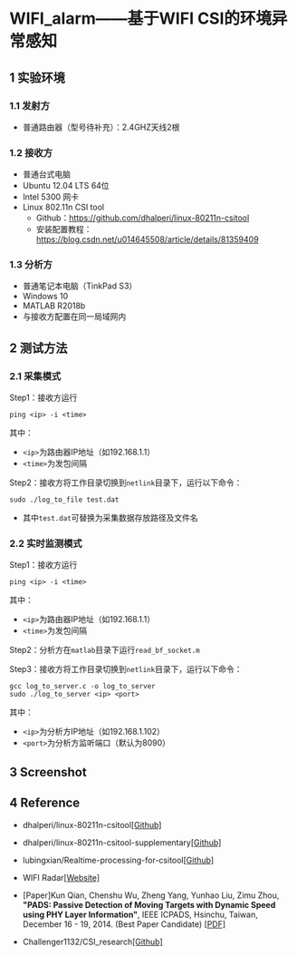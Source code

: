 # WIFI_alarm——基于WIFI CSI的环境异常感知

## 1 实验环境

### 1.1 发射方

- 普通路由器（型号待补充）：2.4GHZ天线2根

### 1.2 接收方

- 普通台式电脑
- Ubuntu 12.04 LTS 64位
- Intel 5300 网卡
- Linux 802.11n CSI tool
  - Github：https://github.com/dhalperi/linux-80211n-csitool
  - 安装配置教程：https://blog.csdn.net/u014645508/article/details/81359409

### 1.3 分析方

- 普通笔记本电脑（TinkPad S3）
- Windows 10
- MATLAB R2018b
- 与接收方配置在同一局域网内

## 2 测试方法

### 2.1 采集模式

Step1：接收方运行

```shell
ping <ip> -i <time>
```

其中：

- `<ip>`为路由器IP地址（如192.168.1.1）
- `<time>`为发包间隔

Step2：接收方将工作目录切换到`netlink`目录下，运行以下命令：

```shell
sudo ./log_to_file test.dat
```

- 其中`test.dat`可替换为采集数据存放路径及文件名

### 2.2 实时监测模式

Step1：接收方运行

```shell
ping <ip> -i <time>
```

其中：

- `<ip>`为路由器IP地址（如192.168.1.1）
- `<time>`为发包间隔

Step2：分析方在`matlab`目录下运行`read_bf_socket.m`

Step3：接收方将工作目录切换到`netlink`目录下，运行以下命令：

```shell
gcc log_to_server.c -o log_to_server
sudo ./log_to_server <ip> <port>
```

其中：

- `<ip>`为分析方IP地址（如192.168.1.102）
- `<port>`为分析方监听端口（默认为8090）

## 3 Screenshot



## 4 Reference

- dhalperi/linux-80211n-csitool[[Github]](https://github.com/dhalperi/linux-80211n-csitool)
- dhalperi/linux-80211n-csitool-supplementary[[Github]](https://github.com/dhalperi/linux-80211n-csitool-supplementary)

- lubingxian/Realtime-processing-for-csitool[[Github]](https://github.com/lubingxian/Realtime-processing-for-csitool)

- WIFI Radar[[Website]](http://tns.thss.tsinghua.edu.cn/wifiradar/index_chi.html)
- [Paper]Kun Qian, Chenshu Wu, Zheng Yang, Yunhao Liu, Zimu Zhou, **"PADS: Passive Detection of Moving Targets with Dynamic Speed using PHY Layer Information"**, IEEE ICPADS, Hsinchu, Taiwan, December 16 - 19, 2014. (Best Paper Candidate) [[PDF\]](http://tns.thss.tsinghua.edu.cn/~cswu/papers/ICPADS14_PADS_paper.pdf)

- Challenger1132/CSI_research[[Github]](https://github.com/Challenger1132/CSI_research)